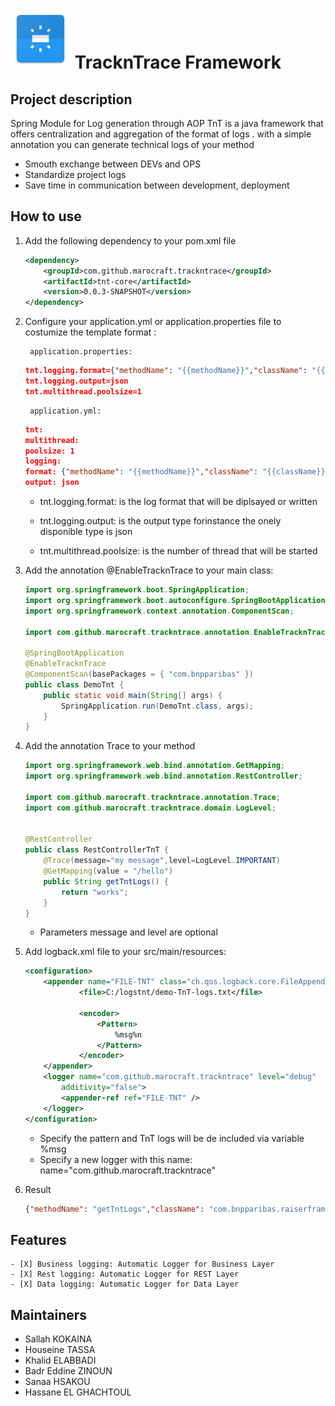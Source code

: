 # <img src="src/docs/images/trackntrace.png" width="96" height="96"> TracknTrace Framework

## Project description

Spring Module for Log generation through AOP
TnT is a java framework that offers centralization and aggregation of the format of logs . with a simple annotation you can generate technical logs of your method

- Smouth exchange between DEVs and OPS
- Standardize project logs
- Save time in communication between development, deployment
  
## How to use

1. Add the following dependency to your pom.xml file

    ``` xml
    <dependency>
        <groupId>com.github.marocraft.trackntrace</groupId>
        <artifactId>tnt-core</artifactId>
        <version>0.0.3-SNAPSHOT</version>
    </dependency>
    ```

2. Configure your application.yml or application.properties file to costumize the template format :

        application.properties:

    ``` json
    tnt.logging.format={"methodName": "{{methodName}}","className": "{{className}}","logLevel": "{{logLevel}}","executionTime": "{{executionTime}}","logMessage": "{{logMessage}}","traceId": "{{traceId}}","spanId": "{{spanId}}"}
    tnt.logging.output=json
    tnt.multithread.poolsize=1
    ```

        application.yml:

    ```json
    tnt:
    multithread:
    poolsize: 1
    logging:
    format: {"methodName": "{{methodName}}","className": "{{className}}","logLevel": "{{logLevel}}","executionTime": "{{executionTime}}","logMessage": "{{logMessage}}","traceId": "{{traceId}}","spanId": "{{spanId}}"}
    output: json
    ```

    - tnt.logging.format: is the log format that will be diplsayed or written

    - tnt.logging.output: is the output type forinstance the onely disponible type is json

    - tnt.multithread.poolsize: is the number of thread that will be started

3. Add the annotation @EnableTracknTrace to your main class:

    ``` java
    import org.springframework.boot.SpringApplication;
    import org.springframework.boot.autoconfigure.SpringBootApplication;
    import org.springframework.context.annotation.ComponentScan;

    import com.github.marocraft.trackntrace.annotation.EnableTracknTrace;

    @SpringBootApplication
    @EnableTracknTrace
    @ComponentScan(basePackages = { "com.bnpparibas" })
    public class DemoTnt {
        public static void main(String[] args) {
            SpringApplication.run(DemoTnt.class, args);
        }
    }
    ```

4. Add the annotation Trace to your method

    ``` java
    import org.springframework.web.bind.annotation.GetMapping;
    import org.springframework.web.bind.annotation.RestController;

    import com.github.marocraft.trackntrace.annotation.Trace;
    import com.github.marocraft.trackntrace.domain.LogLevel;


    @RestController
    public class RestControllerTnT {
        @Trace(message="my message",level=LogLevel.IMPORTANT)
        @GetMapping(value = "/hello")
        public String getTntLogs() {
            return "works";
        }
    }
    ```

     - Parameters message and level are optional

5. Add logback.xml file to your src/main/resources:

    ``` xml
    <configuration>
        <appender name="FILE-TNT" class="ch.qos.logback.core.FileAppender">
                <file>C:/logstnt/demo-TnT-logs.txt</file>

                <encoder>
                    <Pattern>
                        %msg%n
                    </Pattern>
                </encoder>
        </appender>
        <logger name="com.github.marocraft.trackntrace" level="debug"
            additivity="false">
            <appender-ref ref="FILE-TNT" />
        </logger>
    </configuration>

    ```

    - Specify the pattern and TnT logs will be de included via variable %msg
    - Specify a new logger with this name: name="com.github.marocraft.trackntrace"

6. Result

    ``` json
    {"methodName": "getTntLogs","className": "com.bnpparibas.raiserframework.demotnt.RestControllerTnT","logLevel": "IMPORTANT","executionTime": "4","logMessage": "","traceId": "d769eada-8f61-496f-be3e-d623790dca59","spanId": "31d79f00-9ba8-4de8-9cad-ff84dfbf230d"}
    ```

## Features

    - [X] Business logging: Automatic Logger for Business Layer
    - [X] Rest logging: Automatic Logger for REST Layer
    - [X] Data logging: Automatic Logger for Data Layer

## Maintainers

- Sallah KOKAINA
- Houseine TASSA
- Khalid ELABBADI
- Badr Eddine ZINOUN
- Sanaa HSAKOU
- Hassane EL GHACHTOUL